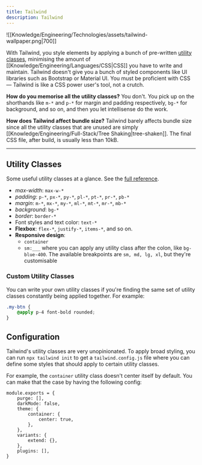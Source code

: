 ```yaml
---
title: Tailwind
description: Tailwind
---
```


![[Knowledge/Engineering/Technologies/assets/tailwind-wallpaper.png|700]]

With Tailwind, you style elements by applying a bunch of pre-written [utility classes](https://tailwind.build/classes), minimising the amount of [[Knowledge/Engineering/Languages/CSS|CSS]] you have to write and maintain. Tailwind doesn't give you a bunch of styled components like UI libraries such as Bootstrap or Material UI. You must be proficient with CSS — Tailwind is like a CSS power user's tool, not a crutch.

**How do you memorise all the utility classes?** You don't. You pick up on the shorthands like `m-*` and `p-*` for margin and padding respectively, `bg-*` for background, and so on, and then you let intellisense do the work.

**How does Tailwind affect bundle size?** Tailwind barely affects bundle size since all the utility classes that are unused are simply [[Knowledge/Engineering/Full-Stack/Tree Shaking|tree-shaken]]. The final CSS file, after build, is usually less than 10kB.

---

## Utility Classes
Some useful utility classes at a glance. See the [full reference](https://tailwind.build/classes).
- *max-width*: `max-w-*`
- *padding*: `p-*`, `px-*`, `py-*`, `pl-*`, `pt-*`, `pr-*`, `pb-*`
- *margin*: `m-*`, `mx-*`, `my-*`, `ml-*`, `mt-*`, `mr-*`, `mb-*`
- *background*: `bg-*`
- *border*: `border-*`
- Font styles and text color: `text-*`
- **Flexbox**: `flex-*`, `justify-*`, `items-*`, and so on.
- **Responsive design**:
	- `container`
	- `sm:___` where you can apply any utility class after the colon, like `bg-blue-400`. The available breakpoints are `sm, md, lg, xl`, but they're customisable

### Custom Utility Classes
You can write your own utility classes if you're finding the same set of utility classes constantly being applied together. For example:
```css
.my-btn {
	@apply p-4 font-bold rounded;
}
```

## Configuration
Tailwind's utility classes are very unopinionated. To apply broad styling, you can run `npx tailwind init` to get a `tailwind.config.js` file where you can define some styles that should apply to certain utility classes.

For example, the `container` utility class doesn't center itself by default. You can make that the case by having the following config:
```node
module.exports = {
    purge: [],
    darkMode: false,
    theme: {
        container: {
            center: true,
        },
    },
    variants: {
        extend: {},
    },
    plugins: [],
}
```
